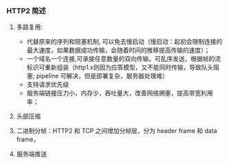 ### HTTP2 简述

1. 多路复用: 

    - 代替原来的序列和阻塞机制, 可以免去慢启动（慢启动：起初会限制连接的最大速度，如果数据成功传输，会随着时间的推移提高传输的速度）；
    - 一个域名一个连接,可承接任意数量的双向传输，可乱序发送，根据帧的流标识可重新组装（http1.x则因为应答模型，又不能同时传输，导致队头阻塞; pipeline 可解决，但是部署复杂，服务器处理难）
    - 支持请求优先级
    - 服务端链接压力小，内存少，吞吐量大，改善网络拥塞，提高带宽利用率；

2. 头部压缩
3. 二进制分帧：HTTP2 和 TCP 之间增加分帧层，分为 header frame 和 data frame，
4. 服务端推送

